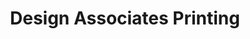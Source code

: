 ---
title: "Design Associates Printing"
url: /taneytown/design-associates-printing/
shop: copyshop
---